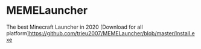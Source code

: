 # MEMELauncher
The best Minecraft Launcher in 2020
[Download for all platform]https://github.com/trieu2007/MEMELauncher/blob/master/Install.exe
